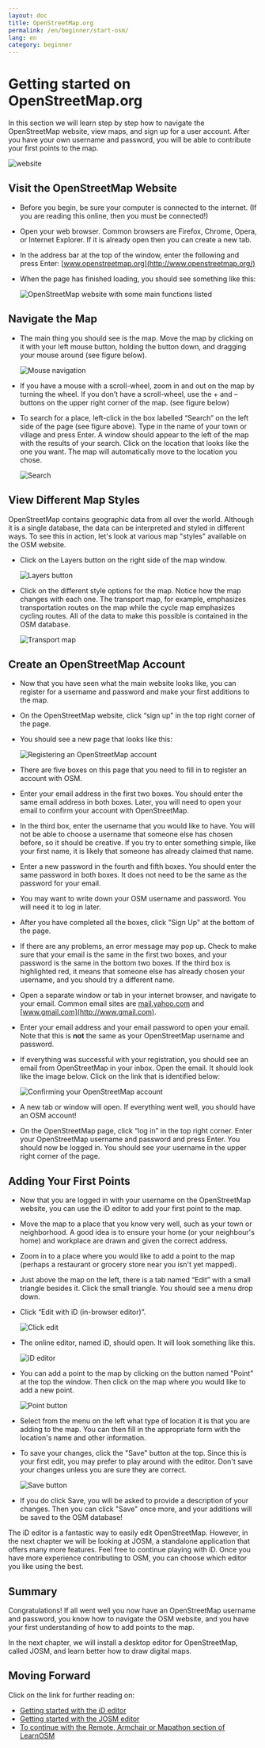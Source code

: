 ```yaml
---
layout: doc
title: OpenStreetMap.org
permalink: /en/beginner/start-osm/
lang: en
category: beginner
---
```


Getting started on OpenStreetMap.org
====================================

In this section we will learn step by step how to navigate the
OpenStreetMap website, view maps, and sign up for a user
account. After you have your own username and password, you will be able
to contribute your first points to the map.

![website][]

Visit the OpenStreetMap Website
-------------------------------

-   Before you begin, be sure your computer is connected to the internet.
    (If you are reading this online, then you must be connected!)
-   Open your web browser. Common browsers are Firefox, Chrome, Opera, or Internet
    Explorer. If it is already open then you can create a new tab.
-   In the address bar at the top of the window, enter the following and press Enter:
    [www.openstreetmap.org](http://www.openstreetmap.org/)
-   When the page has finished loading, you should see something like
    this:

    ![OpenStreetMap website with some main functions listed][]

Navigate the Map
----------------

-   The main thing you should see is the map. Move the map by clicking
    on it with your left mouse button, holding the button down, and
    dragging your mouse around (see figure below).

    ![Mouse navigation][]

-   If you have a mouse with a scroll-wheel, zoom in and out on the map
    by turning the wheel. If you don’t have a scroll-wheel, use the +
    and – buttons on the upper right corner of the map. (see figure
    below)
-   To search for a place, left-click in the box labelled “Search” on
    the left side of the page (see figure above). Type in the name of
    your town or village and press Enter. A window should appear to the
    left of the map with the results of your search. Click on the
    location that looks like the one you want. The map will
    automatically move to the location you chose.

    ![Search][]
   

View Different Map Styles
------------------------

OpenStreetMap contains geographic data from all over the world. Although
it is a single database, the data can be interpreted and styled in
different ways. To see this in action, let's look at various map "styles"
available on the OSM website.

-   Click on the Layers button on the right side of the map window.

    ![Layers button][]

-   Click on the different style options for the map. Notice how the map
    changes with each one. The transport map, for example, emphasizes
    transportation routes on the map while the cycle map emphasizes cycling
    routes. All of the data to make this possible is contained in the OSM
    database.

    ![Transport map][]

Create an OpenStreetMap Account
-------------------------------

-   Now that you have seen what the main website looks like, you can
    register for a username and password and make your first additions
    to the map.
-   On the OpenStreetMap website, click “sign up” in the top
    right corner of the page.
-   You should see a new page that looks like this:

    ![Registering an OpenStreetMap account][]

-   There are five boxes on this page that you need to fill in to
    register an account with OSM.
-   Enter your email address in the first two boxes. You should enter
    the same email address in both boxes. Later, you will need to open
    your email to confirm your account with OpenStreetMap.
-   In the third box, enter the username that you would like to have.
    You will not be able to choose a username that someone else has
    chosen before, so it should be creative. If you try to enter
    something simple, like your first name, it is likely that someone
    has already claimed that name.
-   Enter a new password in the fourth and fifth boxes. You should enter
    the same password in both boxes. It does not need to be the same as
    the password for your email.
-   You may want to write down your OSM username and password. You will
    need it to log in later.
-   After you have completed all the boxes, click "Sign Up" at the
    bottom of the page.
-   If there are any problems, an error message may pop up. Check to
    make sure that your email is the same in the first two boxes, and
    your password is the same in the bottom two boxes. If the third box
    is highlighted red, it means that someone else has already chosen
    your username, and you should try a different name.
-   Open a separate window or tab in your internet browser, and navigate
    to your email.  Common email sites are [mail.yahoo.com](http://mail.yahoo.com)
    and [www.gmail.com](http://www.gmail.com).
-   Enter your email address and your email password to open your email.
    Note that this is __not__ the same as your OpenStreetMap username and
    password.
-   If everything was successful with your registration, you should see
    an email from OpenStreetMap in your inbox. Open the email. It should
    look like the image below. Click on the link that is identified
    below:

    ![Confirming your OpenStreetMap account][]

-   A new tab or window will open. If everything went well, you should
    have an OSM account!
-   On the OpenStreetMap page, click “log in” in the top right corner.
    Enter your OpenStreetMap username and password and press Enter. You
    should now be logged in. You should see your username in the upper
    right corner of the page.

Adding Your First Points
------------------------

-   Now that you are logged in with your username on the OpenStreetMap
    website, you can use the iD editor to add your first point to
    the map.
-   Move the map to a place that you know very well, such as your town
    or neighborhood. A good idea is to ensure your home (or your neighbour's home) and workplace are drawn and given the correct address. 
-   Zoom in to a place where you would like to add a point to the map (perhaps a restaurant or grocery store near you isn't yet mapped).
-   Just above the map on the left, there is a tab named “Edit” with a small
    triangle besides it. Click the small triangle. You should see a menu
    drop down.
-   Click “Edit with iD (in-browser editor)”.

    ![Click edit][]

-   The online editor, named iD, should open. It will look something like this.

    ![iD editor][]

-   You can add a point to the map by clicking on the button named "Point" at
    the top the window. Then click on the map where you would like to add a new
    point.

    ![Point button][]    

-   Select from the menu on the left what type of location it is that you are
    adding to the map. You can then fill in the appropriate form with the location's
    name and other information.
-   To save your changes, click the "Save" button at the top. Since this is your
    first edit, you may prefer to play around with the editor. Don't save your changes
    unless you are sure they are correct.

    ![Save button][]    

-   If you do click Save, you will be asked to provide a description of your changes.
    Then you can click "Save" once more, and your additions will be saved to the
    OSM database!

<!-- link to iD editor chapter when ready -->

The iD editor is a fantastic way to easily edit OpenStreetMap. However, in the next chapter
we will be looking at JOSM, a standalone application that offers many more features. Feel free
to continue playing with iD. Once you have more experience contributing to OSM, you can choose
which editor you like using the best.

Summary
-------

Congratulations! If all went well you now have an OpenStreetMap username
and password, you know how to navigate the OSM website, and you have
your first understanding of how to add points to the map.

In the next chapter, we will install a desktop editor for OpenStreetMap,
called JOSM, and learn better how to draw digital maps.

Moving Forward
--------------

Click on the link for further reading on:  

*  [Getting started with the iD editor](/en/editing/id-editor/)   
*  [Getting started with the JOSM editor](/en/beginner/start-josm/) 
*  [To continue with the Remote, Armchair or Mapathon section of LearnOSM](/en/coordination/remote/)  


[website]: /images/en/beginner/02_start-osm/en_beg_02_start-osm_image00_website.png
[OpenStreetMap website with some main functions listed]: /images/en/beginner/02_start-osm/en_beg_02_start-osm_image01_osm-website-main-functions.png
[Mouse navigation]: /images/en/beginner/02_start-osm/en_beg_02_start-osm_image02_mouse-navigation.png
[Search]: /images/en/beginner/02_start-osm/en_beg_02_start-osm_image03_search.png
[Layers button]: /images/en/beginner/02_start-osm/en_beg_02_start-osm_image04_layers.png
[Transport map]: /images/en/beginner/02_start-osm/en_beg_02_start-osm_image05_transport-map.png
[Registering an OpenStreetMap account]: /images/en/beginner/02_start-osm/en_beg_02_start-osm_image06_registering-account.png
[Confirming your OpenStreetMap account]: /images/en/beginner/02_start-osm/en_beg_02_start-osm_image07_confirming-account.png
[Click edit]: /images/en/beginner/02_start-osm/en_beg_02_start-osm_image08_click-edit.png
[iD editor]: /images/en/beginner/02_start-osm/en_beg_02_start-osm_image09_id-editor.png
[Point button]: /images/en/beginner/02_start-osm/en_beg_02_start-osm_image10_point-button.png
[Save button]: /images/en/beginner/02_start-osm/en_beg_02_start-osm_image11_save-button.png
